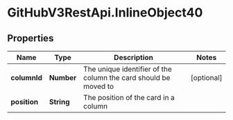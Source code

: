 # GitHubV3RestApi.InlineObject40

## Properties

Name | Type | Description | Notes
------------ | ------------- | ------------- | -------------
**columnId** | **Number** | The unique identifier of the column the card should be moved to | [optional] 
**position** | **String** | The position of the card in a column | 


